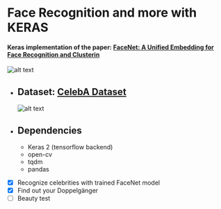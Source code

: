 # Face Recognition and more with KERAS

#### Keras implementation of the paper: [FaceNet: A Unified Embedding for Face Recognition and Clusterin](https://arxiv.org/abs/1503.03832)

![alt text](https://github.com/Golbstein/keras-face-recognition/blob/master/assets/face_reco.JPG)


* ## Dataset: [CelebA Dataset](http://mmlab.ie.cuhk.edu.hk/projects/CelebA.html)

  ![alt text](https://github.com/Golbstein/keras-face-recognition/blob/master/assets/celeba.png)

* ## Dependencies
  - Keras 2 (tensorflow backend)
  - open-cv
  - tqdm
  - pandas
  
  
- [x] Recognize celebrities with trained FaceNet model
- [x] Find out your Doppelgänger
- [ ] Beauty test
